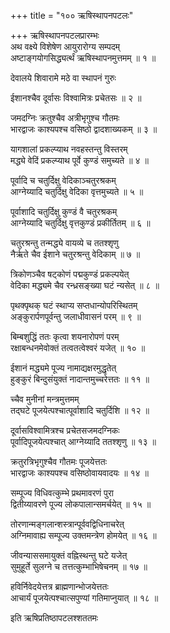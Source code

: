+++
title = "१०० ऋषिस्थापनपटलः"

+++
ऋषिस्थापनपटलप्रारम्भः    
अथ वक्ष्ये विशेषेण आयुरारोग्य सम्पदम्  
अष्टाङ्गयोगसिद्ध्यर्त्थं ऋषिस्थापनमुत्तमम् ॥ १ ॥


देवालये शिवारामे मठे वा स्थापनं गुरुः  

ईशानश्चैव दूर्वासः विश्वामित्रः प्रचेतसः ॥ २ ॥


जमदग्निः क्रतुश्चैव अत्रीभृगुश्च गौतमः  
भारद्वाजः काश्यपश्च वसिष्ठो द्वादशाख्यकम् ॥ ३ ॥


यागशालां प्रकल्प्याथ नवहस्तन्तु विस्तरम्  
मद्ध्ये वेदिं प्रकल्प्याथ पूर्वे कुण्डं समुच्यते ॥ ४ ॥


पूर्वादि च चतुर्दिक्षु वेदिकाञ्चतुरश्रकम्  
आग्नेय्यादि चतुर्दिक्षु वेदिका वृत्तमुच्यते ॥ ५ ॥


पूर्वाशादि चतुर्दिक्षु कुण्डं वै चतुरश्रकम्  
आग्नेय्यादि चतुर्दिक्षु वृत्तकुण्डं प्रकीर्तितम् ॥ ६ ॥


चतुरश्रन्तु तन्मद्ध्ये वायव्ये च ततश्शृणु  
नैर्ऋते चैव ईशाने चतुरश्रन्तु वेदिकाम् ॥ ७ ॥


त्रिकोणञ्चैव षट्कोणं पद्मकुण्डं प्रकल्पयेत्  
वेदिका मद्ध्यमे चैव रन्ध्रसङ्ख्या घटं न्यसेत् ॥ ८ ॥


पृथक्पृथक् घटं स्थाप्य सप्तधान्योपरिस्थितम्  
अङ्कुरार्पणपूर्वन्तु जलाधीवासनं परम् ॥ ९ ॥


बिम्बशुद्धिं ततः कृत्वा शयनारोपणं परम्  
रक्षाबन्धनमेवोक्तं तत्वतत्वेश्वरं यजेत् ॥ १० ॥


ईशानं मद्ध्यमे पूज्य नामाद्यक्षरमुद्धृतेत्  
हुङ्कुरं बिन्दुसंयुक्तं नादान्तमुच्चरेत्ततः ॥ ११ ॥


च्चैव मुनीनां मन्त्रमुत्तमम्  
तद्घटे पूजयेत्पश्चात्पूर्वाशादि चतुर्दिशि ॥ १२ ॥


दूर्वासविश्वामित्रश्च प्रचेतसजमदग्निकः  
पूर्वादिपूजयेत्पश्चात् आग्नेय्यादि ततश्शृणु ॥ १३ ॥


क्रतुरत्रिभृगुश्चैव गौतमः पूजयेत्ततः  
भारद्वाजः काश्यपश्च वसिष्ठोवायवादयः ॥ १४ ॥


सम्पूज्य विधिवत्कुम्भे प्रथमावरणं पुरा  
द्वितीय्यावरणे पूज्य लोकपालान्समर्चयेत् ॥ १५ ॥


तोरणान्मङ्गलान्शस्त्रान्पूर्ववद्विधिनाचरेत्  
अग्निमावाह्य सम्पूज्य उक्तमन्त्रेण होमयेत् ॥ १६ ॥



जीवन्याससमायुक्तं वह्निस्थन्तु घटे यजेत्  
सुमुहूर्ते सुलग्ने च तत्तत्कुम्भाभिषेचनम् ॥ १७ ॥


हविर्निवेदयेत्तत्र ब्राह्मणान्भोजयेत्ततः  
आचार्यं पूजयेत्पश्चात्सपुण्यां गतिमाप्नुयात् ॥ १८ ॥


इति ऋषिप्रतिष्ठापटलश्शततमः  
